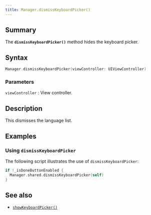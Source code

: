 ```yaml
---
title: Manager.dismissKeyboardPicker()
---
```


## Summary

The **`dismissKeyboardPicker()`** method hides the keyboard picker.

## Syntax

``` swift
Manager.dismissKeyboardPicker(viewController: UIViewController)
```

### Parameters

`viewController`
:   View controller.

## Description

This dismisses the language list.

## Examples

### Using `dismissKeyboardPicker`

The following script illustrates the use of `dismissKeyboardPicker`:

``` swift
if !_isDoneButtonEnabled {
  Manager.shared.dismissKeyboardPicker(self)
}
```

## See also

-   [`showKeyboardPicker()`](showKeyboardPicker)
